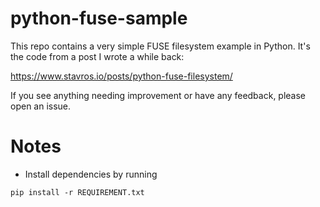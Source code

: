 # python-fuse-sample

This repo contains a very simple FUSE filesystem example in Python. It's the
code from a post I wrote a while back:

https://www.stavros.io/posts/python-fuse-filesystem/

If you see anything needing improvement or have any feedback, please open an
issue.


# Notes
- Install dependencies by running
```
pip install -r REQUIREMENT.txt
```